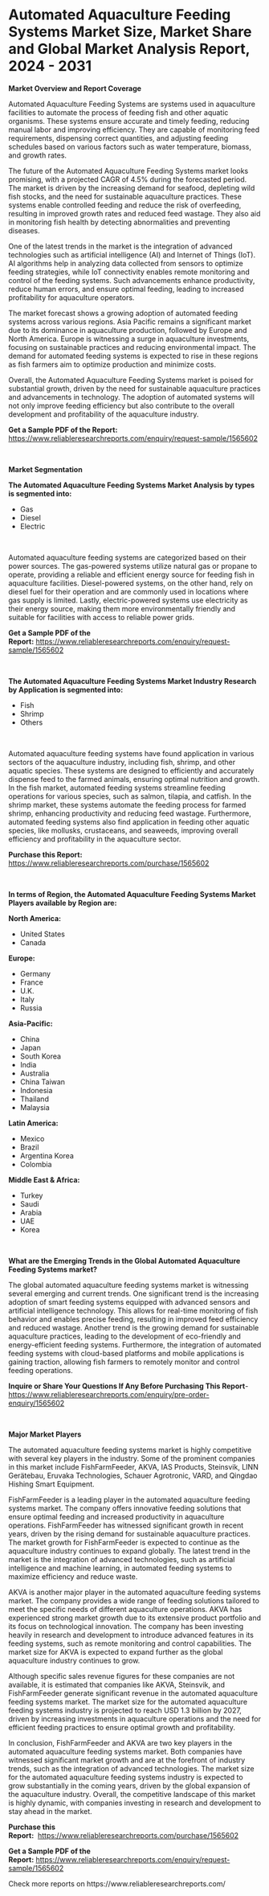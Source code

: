 <p><h1>Automated Aquaculture Feeding Systems Market Size, Market Share and Global Market Analysis Report, 2024 - 2031</h1></p><p><strong>Market Overview and Report Coverage</strong></p>
<p><p>Automated Aquaculture Feeding Systems are systems used in aquaculture facilities to automate the process of feeding fish and other aquatic organisms. These systems ensure accurate and timely feeding, reducing manual labor and improving efficiency. They are capable of monitoring feed requirements, dispensing correct quantities, and adjusting feeding schedules based on various factors such as water temperature, biomass, and growth rates.</p><p>The future of the Automated Aquaculture Feeding Systems market looks promising, with a projected CAGR of 4.5% during the forecasted period. The market is driven by the increasing demand for seafood, depleting wild fish stocks, and the need for sustainable aquaculture practices. These systems enable controlled feeding and reduce the risk of overfeeding, resulting in improved growth rates and reduced feed wastage. They also aid in monitoring fish health by detecting abnormalities and preventing diseases.</p><p>One of the latest trends in the market is the integration of advanced technologies such as artificial intelligence (AI) and Internet of Things (IoT). AI algorithms help in analyzing data collected from sensors to optimize feeding strategies, while IoT connectivity enables remote monitoring and control of the feeding systems. Such advancements enhance productivity, reduce human errors, and ensure optimal feeding, leading to increased profitability for aquaculture operators.</p><p>The market forecast shows a growing adoption of automated feeding systems across various regions. Asia Pacific remains a significant market due to its dominance in aquaculture production, followed by Europe and North America. Europe is witnessing a surge in aquaculture investments, focusing on sustainable practices and reducing environmental impact. The demand for automated feeding systems is expected to rise in these regions as fish farmers aim to optimize production and minimize costs.</p><p>Overall, the Automated Aquaculture Feeding Systems market is poised for substantial growth, driven by the need for sustainable aquaculture practices and advancements in technology. The adoption of automated systems will not only improve feeding efficiency but also contribute to the overall development and profitability of the aquaculture industry.</p></p>
<p><strong>Get a Sample PDF of the Report:</strong> <a href="https://www.reliableresearchreports.com/enquiry/request-sample/1565602">https://www.reliableresearchreports.com/enquiry/request-sample/1565602</a></p>
<p>&nbsp;</p>
<p><strong>Market Segmentation</strong></p>
<p><strong>The Automated Aquaculture Feeding Systems Market Analysis by types is segmented into:</strong></p>
<p><ul><li>Gas</li><li>Diesel</li><li>Electric</li></ul></p>
<p>&nbsp;</p>
<p><p>Automated aquaculture feeding systems are categorized based on their power sources. The gas-powered systems utilize natural gas or propane to operate, providing a reliable and efficient energy source for feeding fish in aquaculture facilities. Diesel-powered systems, on the other hand, rely on diesel fuel for their operation and are commonly used in locations where gas supply is limited. Lastly, electric-powered systems use electricity as their energy source, making them more environmentally friendly and suitable for facilities with access to reliable power grids.</p></p>
<p><strong>Get a Sample PDF of the Report:</strong>&nbsp;<a href="https://www.reliableresearchreports.com/enquiry/request-sample/1565602">https://www.reliableresearchreports.com/enquiry/request-sample/1565602</a></p>
<p>&nbsp;</p>
<p><strong>The Automated Aquaculture Feeding Systems Market Industry Research by Application is segmented into:</strong></p>
<p><ul><li>Fish</li><li>Shrimp</li><li>Others</li></ul></p>
<p>&nbsp;</p>
<p><p>Automated aquaculture feeding systems have found application in various sectors of the aquaculture industry, including fish, shrimp, and other aquatic species. These systems are designed to efficiently and accurately dispense feed to the farmed animals, ensuring optimal nutrition and growth. In the fish market, automated feeding systems streamline feeding operations for various species, such as salmon, tilapia, and catfish. In the shrimp market, these systems automate the feeding process for farmed shrimp, enhancing productivity and reducing feed wastage. Furthermore, automated feeding systems also find application in feeding other aquatic species, like mollusks, crustaceans, and seaweeds, improving overall efficiency and profitability in the aquaculture sector.</p></p>
<p><strong>Purchase this Report:</strong>&nbsp; <a href="https://www.reliableresearchreports.com/purchase/1565602">https://www.reliableresearchreports.com/purchase/1565602</a></p>
<p>&nbsp;</p>
<p><strong>In terms of Region, the Automated Aquaculture Feeding Systems Market Players available by Region are:</strong></p>
<p>
    <p> <strong> North America: </strong>
        <ul>
            <li>United States</li>
            <li>Canada</li>
        </ul>
        </p> 
    <p> <strong> Europe: </strong>
        <ul>
            <li>Germany</li>
            <li>France</li>
            <li>U.K.</li>
            <li>Italy</li>
            <li>Russia</li>
        </ul>
        </p> 
    <p> <strong> Asia-Pacific: </strong>
        <ul>
            <li>China</li>
            <li>Japan</li>
            <li>South Korea</li>
            <li>India</li>
            <li>Australia</li>
            <li>China Taiwan</li>
            <li>Indonesia</li>
            <li>Thailand</li>
            <li>Malaysia</li>
        </ul>
        </p> 
    <p> <strong> Latin America: </strong>
        <ul>
            <li>Mexico</li>
            <li>Brazil</li>
            <li>Argentina Korea</li>
            <li>Colombia</li>
        </ul>
        </p> 
    <p> <strong> Middle East & Africa: </strong>
        <ul>
            <li>Turkey</li>
            <li>Saudi</li>
            <li>Arabia</li>
            <li>UAE</li>
            <li>Korea</li>
        </ul>
    </p>
    </p>
<p>&nbsp;</p>
<p><strong>What are the Emerging Trends in the Global Automated Aquaculture Feeding Systems market?</strong></p>
<p><p>The global automated aquaculture feeding systems market is witnessing several emerging and current trends. One significant trend is the increasing adoption of smart feeding systems equipped with advanced sensors and artificial intelligence technology. This allows for real-time monitoring of fish behavior and enables precise feeding, resulting in improved feed efficiency and reduced wastage. Another trend is the growing demand for sustainable aquaculture practices, leading to the development of eco-friendly and energy-efficient feeding systems. Furthermore, the integration of automated feeding systems with cloud-based platforms and mobile applications is gaining traction, allowing fish farmers to remotely monitor and control feeding operations.</p></p>
<p><strong>Inquire or Share Your Questions If Any Before Purchasing This Report</strong>- <a href="https://www.reliableresearchreports.com/enquiry/pre-order-enquiry/1565602">https://www.reliableresearchreports.com/enquiry/pre-order-enquiry/1565602</a></p>
<p>&nbsp;</p>
<p><strong>Major Market Players</strong></p>
<p><p>The automated aquaculture feeding systems market is highly competitive with several key players in the industry. Some of the prominent companies in this market include FishFarmFeeder, AKVA, IAS Products, Steinsvik, LINN Gerätebau, Eruvaka Technologies, Schauer Agrotronic, VARD, and Qingdao Hishing Smart Equipment.</p><p>FishFarmFeeder is a leading player in the automated aquaculture feeding systems market. The company offers innovative feeding solutions that ensure optimal feeding and increased productivity in aquaculture operations. FishFarmFeeder has witnessed significant growth in recent years, driven by the rising demand for sustainable aquaculture practices. The market growth for FishFarmFeeder is expected to continue as the aquaculture industry continues to expand globally. The latest trend in the market is the integration of advanced technologies, such as artificial intelligence and machine learning, in automated feeding systems to maximize efficiency and reduce waste.</p><p>AKVA is another major player in the automated aquaculture feeding systems market. The company provides a wide range of feeding solutions tailored to meet the specific needs of different aquaculture operations. AKVA has experienced strong market growth due to its extensive product portfolio and its focus on technological innovation. The company has been investing heavily in research and development to introduce advanced features in its feeding systems, such as remote monitoring and control capabilities. The market size for AKVA is expected to expand further as the global aquaculture industry continues to grow.</p><p>Although specific sales revenue figures for these companies are not available, it is estimated that companies like AKVA, Steinsvik, and FishFarmFeeder generate significant revenue in the automated aquaculture feeding systems market. The market size for the automated aquaculture feeding systems industry is projected to reach USD 1.3 billion by 2027, driven by increasing investments in aquaculture operations and the need for efficient feeding practices to ensure optimal growth and profitability.</p><p>In conclusion, FishFarmFeeder and AKVA are two key players in the automated aquaculture feeding systems market. Both companies have witnessed significant market growth and are at the forefront of industry trends, such as the integration of advanced technologies. The market size for the automated aquaculture feeding systems industry is expected to grow substantially in the coming years, driven by the global expansion of the aquaculture industry.  Overall, the competitive landscape of this market is highly dynamic, with companies investing in research and development to stay ahead in the market.</p></p>
<p><strong>Purchase this Report:</strong>&nbsp;&nbsp;<a href="https://www.reliableresearchreports.com/purchase/1565602">https://www.reliableresearchreports.com/purchase/1565602</a></p>
<p></p>
<p><strong>Get a Sample PDF of the Report:</strong>&nbsp;<a href="https://www.reliableresearchreports.com/enquiry/request-sample/1565602">https://www.reliableresearchreports.com/enquiry/request-sample/1565602</a></p>
<p>Check more reports on https://www.reliableresearchreports.com/</p>